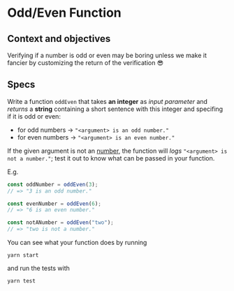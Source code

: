 # Odd/Even Function

## Context and objectives

Verifying if a number is odd or even may be boring unless we make it fancier by customizing the return of the verification 😎

## Specs

Write a function `oddEven` that takes **an integer** as _input parameter_ and _returns_ a **string** containing a short sentence with this integer and specifing if it is odd or even:
  - for odd numbers -> `"<argument> is an odd number."`
  - for even numbers -> `"<argument> is an even number."`

If the given argument is not an [number](https://developer.mozilla.org/en-US/docs/Web/JavaScript/Reference/Global_Objects/Number), the function will _logs_ `"<argument> is not a number."`; test it out to know what can be passed in your function.

E.g.

```javascript
const oddNumber = oddEven(3);
// => "3 is an odd number."

const evenNumber = oddEven(6);
// => "6 is an even number."

const notANumber = oddEven("two");
// => "two is not a number."
```

You can see what your function does by running

```shell
yarn start
```

and run the tests with

```shell
yarn test
```
